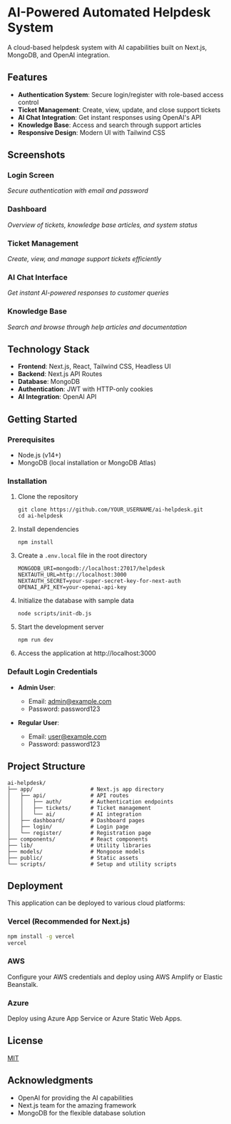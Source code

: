 # AI-Powered Automated Helpdesk System

A cloud-based helpdesk system with AI capabilities built on Next.js, MongoDB, and OpenAI integration.

## Features

- **Authentication System**: Secure login/register with role-based access control
- **Ticket Management**: Create, view, update, and close support tickets
- **AI Chat Integration**: Get instant responses using OpenAI's API
- **Knowledge Base**: Access and search through support articles
- **Responsive Design**: Modern UI with Tailwind CSS

## Screenshots

### Login Screen
*Secure authentication with email and password*

### Dashboard
*Overview of tickets, knowledge base articles, and system status*

### Ticket Management
*Create, view, and manage support tickets efficiently*

### AI Chat Interface
*Get instant AI-powered responses to customer queries*

### Knowledge Base
*Search and browse through help articles and documentation*

## Technology Stack

- **Frontend**: Next.js, React, Tailwind CSS, Headless UI
- **Backend**: Next.js API Routes
- **Database**: MongoDB
- **Authentication**: JWT with HTTP-only cookies
- **AI Integration**: OpenAI API

## Getting Started

### Prerequisites

- Node.js (v14+)
- MongoDB (local installation or MongoDB Atlas)

### Installation

1. Clone the repository
   ```
   git clone https://github.com/YOUR_USERNAME/ai-helpdesk.git
   cd ai-helpdesk
   ```

2. Install dependencies
   ```
   npm install
   ```

3. Create a `.env.local` file in the root directory
   ```
   MONGODB_URI=mongodb://localhost:27017/helpdesk
   NEXTAUTH_URL=http://localhost:3000
   NEXTAUTH_SECRET=your-super-secret-key-for-next-auth
   OPENAI_API_KEY=your-openai-api-key
   ```

4. Initialize the database with sample data
   ```
   node scripts/init-db.js
   ```

5. Start the development server
   ```
   npm run dev
   ```

6. Access the application at http://localhost:3000

### Default Login Credentials

- **Admin User**:
  - Email: admin@example.com
  - Password: password123

- **Regular User**:
  - Email: user@example.com
  - Password: password123

## Project Structure

```
ai-helpdesk/
├── app/                  # Next.js app directory
│   ├── api/              # API routes
│   │   ├── auth/         # Authentication endpoints
│   │   ├── tickets/      # Ticket management
│   │   └── ai/           # AI integration
│   ├── dashboard/        # Dashboard pages
│   ├── login/            # Login page
│   └── register/         # Registration page
├── components/           # React components
├── lib/                  # Utility libraries
├── models/               # Mongoose models
├── public/               # Static assets
└── scripts/              # Setup and utility scripts
```

## Deployment

This application can be deployed to various cloud platforms:

### Vercel (Recommended for Next.js)
```bash
npm install -g vercel
vercel
```

### AWS
Configure your AWS credentials and deploy using AWS Amplify or Elastic Beanstalk.

### Azure
Deploy using Azure App Service or Azure Static Web Apps.

## License

[MIT](LICENSE)

## Acknowledgments

- OpenAI for providing the AI capabilities
- Next.js team for the amazing framework
- MongoDB for the flexible database solution 
